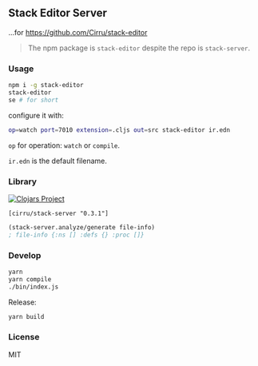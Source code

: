 
Stack Editor Server
----

...for https://github.com/Cirru/stack-editor

> The npm package is `stack-editor` despite the repo is `stack-server`.

### Usage

```bash
npm i -g stack-editor
stack-editor
se # for short
```

configure it with:

```bash
op=watch port=7010 extension=.cljs out=src stack-editor ir.edn
```

`op` for operation: `watch` or `compile`.

`ir.edn` is the default filename.

### Library

[![Clojars Project](https://img.shields.io/clojars/v/cirru/stack-server.svg)](https://clojars.org/cirru/stack-server)

```edn
[cirru/stack-server "0.3.1"]
```

```clojure
(stack-server.analyze/generate file-info)
; file-info {:ns [] :defs {} :proc []}
```

### Develop

```bash
yarn
yarn compile
./bin/index.js
```

Release:

```bash
yarn build
```

### License

MIT
